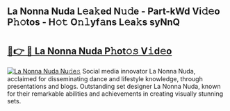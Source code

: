 ## La Nonna Nuda L𝚎a𝚔ed N𝚞𝚍e - Part-kWd Vi𝚍𝚎o P𝚑𝚘tos - H𝚘𝚝 O𝚗𝚕yf𝚊ns L𝚎a𝚔s syNnQ

# <h2><a href="http://kfe1ayd.oniu.top/?m=La+Nonna+Nuda">🔗👉 🔴 La Nonna Nuda P𝚑ot𝚘𝚜 V𝚒d𝚎o</a></h2>

[![La Nonna Nuda Nu𝚍e𝚜](https://i.imgur.com/0qMVB7G.gif)](http://kfe1ayd.oniu.top/?m=La+Nonna+Nuda)
Social media innovator La Nonna Nuda, acclaimed for disseminating dance and lifestyle knowledge, through presentations and blogs. Outstanding set designer La Nonna Nuda, known for their remarkable abilities and achievements in creating visually stunning sets.  
